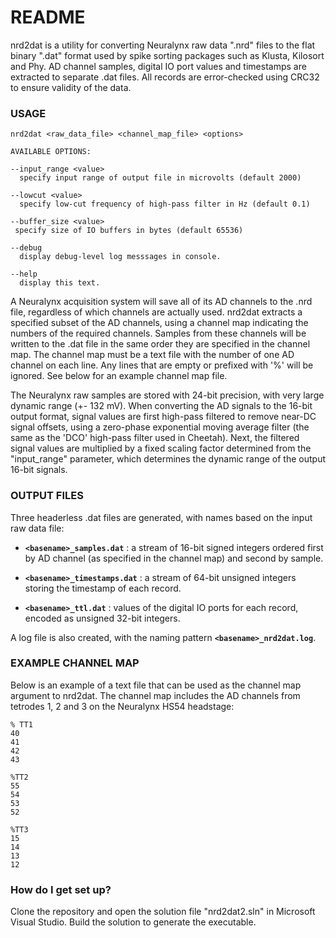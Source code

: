 # README

nrd2dat is a utility for converting Neuralynx raw data ".nrd" files to the flat binary ".dat" format used by spike sorting packages such as Klusta, Kilosort and Phy. AD channel samples, digital IO port values and timestamps are extracted to separate .dat files. All records are error-checked using CRC32 to ensure validity of the data.

### USAGE

```
nrd2dat <raw_data_file> <channel_map_file> <options>

AVAILABLE OPTIONS:

--input_range <value>
  specify input range of output file in microvolts (default 2000)

--lowcut <value>
  specify low-cut frequency of high-pass filter in Hz (default 0.1)

--buffer_size <value>
 specify size of IO buffers in bytes (default 65536)

--debug
  display debug-level log messsages in console.

--help
  display this text.
```

A Neuralynx acquisition system will save all of its AD channels to the .nrd file, regardless of which channels are actually used. nrd2dat extracts a specified subset of the AD channels, using a channel map indicating the numbers of the required channels. Samples from these channels will be written to the .dat file in the same order they are specified in the channel map.  The channel map must be a text file with the number of one AD channel on each line. Any lines that are empty or  prefixed with '%' will be ignored. See below for an example channel map file.

The Neuralynx raw samples are stored with 24-bit precision, with very large dynamic range (+- 132 mV). When converting the AD signals to the 16-bit output format, signal values are first high-pass filtered to remove near-DC signal offsets, using a zero-phase exponential moving average filter (the same as the 'DCO' high-pass filter used in Cheetah). Next, the filtered signal values are multiplied by a fixed scaling factor determined from the "input_range" parameter, which determines the dynamic range of the output 16-bit signals.

### OUTPUT FILES
Three headerless .dat files are generated, with names based on the input raw data file:

  - **`<basename>_samples.dat`** : a stream of 16-bit signed integers ordered first by AD channel (as specified in the channel map) and second by sample.
  
  - **`<basename>_timestamps.dat`** : a stream of 64-bit unsigned integers storing the timestamp of each record. 
  
  - **`<basename>_ttl.dat`** : values of the digital IO ports for each record, encoded as unsigned 32-bit integers.
  
A log file is also created, with the naming pattern **`<basename>_nrd2dat.log`**.

### EXAMPLE CHANNEL MAP 
Below is an example of a text file that can be used as the channel map argument to nrd2dat. The channel map includes the AD channels from tetrodes 1, 2 and 3 on the Neuralynx HS54 headstage:
```
% TT1  
40  
41  
42  
43  

%TT2  
55  
54  
53  
52  

%TT3  
15  
14  
13  
12  
```

### How do I get set up? ###

Clone the repository and open the solution file "nrd2dat2.sln" in Microsoft Visual Studio.  Build the solution to generate the executable.
